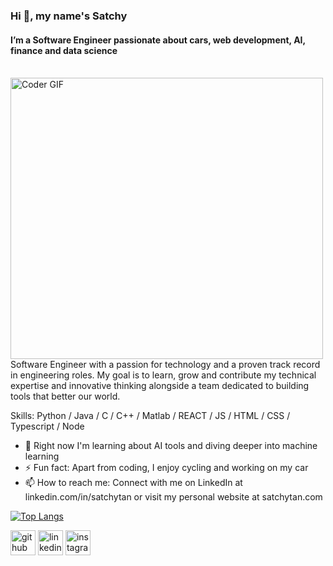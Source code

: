 ### Hi 👋, my name's Satchy

#### I’m a Software Engineer passionate about cars, web development, AI, finance and data science

<br>
<img alt="Coder GIF" height=450 width=500 src="https://user-images.githubusercontent.com/74038190/229223263-cf2e4b07-2615-4f87-9c38-e37600f8381a.gif" />
<br>
Software Engineer with a passion for technology and a proven track record in engineering roles. My goal is to learn, grow and contribute my technical expertise and innovative thinking alongside a team dedicated to building tools that better our world.

Skills: Python / Java / C / C++ / Matlab / REACT / JS / HTML / CSS / Typescript / Node

- 🌱 Right now I'm learning about AI tools and diving deeper into machine learning
- ⚡ Fun fact: Apart from coding, I enjoy cycling and working on my car
- 📫 How to reach me: Connect with me on LinkedIn at linkedin.com/in/satchytan or visit my personal website at satchytan.com

[![Top Langs](https://github-readme-stats.vercel.app/api/top-langs/?username=satchytan)](https://github.com/anuraghazra/github-readme-stats)

[<img src='https://cdn.jsdelivr.net/npm/simple-icons@3.0.1/icons/github.svg' alt='github' height='40'>](https://github.com/satchytan) [<img src='https://cdn.jsdelivr.net/npm/simple-icons@3.0.1/icons/linkedin.svg' alt='linkedin' height='40'>](https://www.linkedin.com/in/satchytan/) [<img src='https://cdn.jsdelivr.net/npm/simple-icons@3.0.1/icons/instagram.svg' alt='instagram' height='40'>](https://www.instagram.com/satchytan/)

<!--
![GitHub streak stats](https://streak-stats.demolab.com/?user=satchytan)
-->
<!--
**Satchytan/satchytan** is a ✨ _special_ ✨ repository because its `README.md` (this file) appears on your GitHub profile.

Here are some ideas to get you started:

- 🔭 I’m currently working on ...
- 🌱 I’m currently learning ...
- 👯 I’m looking to collaborate on ...
- 🤔 I’m looking for help with ...
- 💬 Ask me about ...
- 📫 How to reach me: ...
- 😄 Pronouns: ...
- ⚡ Fun fact: ...
-->
